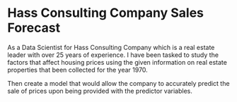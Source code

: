 # Hass Consulting Company Sales Forecast

As a Data Scientist for Hass Consulting Company which is a real estate leader with over 25 years of experience. I have been tasked to study the factors that affect housing prices using the given information on real estate properties that been collected for the year 1970. 

Then create a model that would allow the company to accurately predict the sale of prices upon being provided with the predictor variables. 
